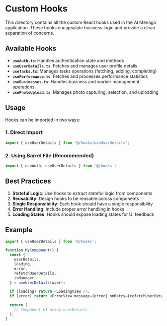 # Custom Hooks

This directory contains all the custom React hooks used in the AI Menago application. These hooks encapsulate business logic and provide a clean separation of concerns.

## Available Hooks

- **`useAuth.ts`**: Handles authentication state and methods
- **`useUserDetails.ts`**: Fetches and manages user profile details
- **`useTasks.ts`**: Manages tasks operations (fetching, adding, completing)
- **`usePerformance.ts`**: Fetches and processes performance statistics
- **`useBusinesses.ts`**: Handles business and worker management operations
- **`usePhotoUpload.ts`**: Manages photo capturing, selection, and uploading

## Usage

Hooks can be imported in two ways:

### 1. Direct Import

```typescript
import { useUserDetails } from '@/hooks/useUserDetails';
```

### 2. Using Barrel File (Recommended)

```typescript
import { useAuth, useUserDetails } from '@/hooks';
```

## Best Practices

1. **Stateful Logic**: Use hooks to extract stateful logic from components
2. **Reusability**: Design hooks to be reusable across components
3. **Single Responsibility**: Each hook should have a single responsibility
4. **Error Handling**: Include proper error handling in hooks
5. **Loading States**: Hooks should expose loading states for UI feedback

## Example

```typescript
import { useUserDetails } from '@/hooks';

function MyComponent() {
  const {
    userDetails,
    loading,
    error,
    refetchUserDetails,
    isManager
  } = useUserDetails(user);

  if (loading) return <LoadingView />;
  if (error) return <ErrorView message={error} onRetry={refetchUserDetails} />;

  return (
    // Component UI using userDetails
  );
}
``` 